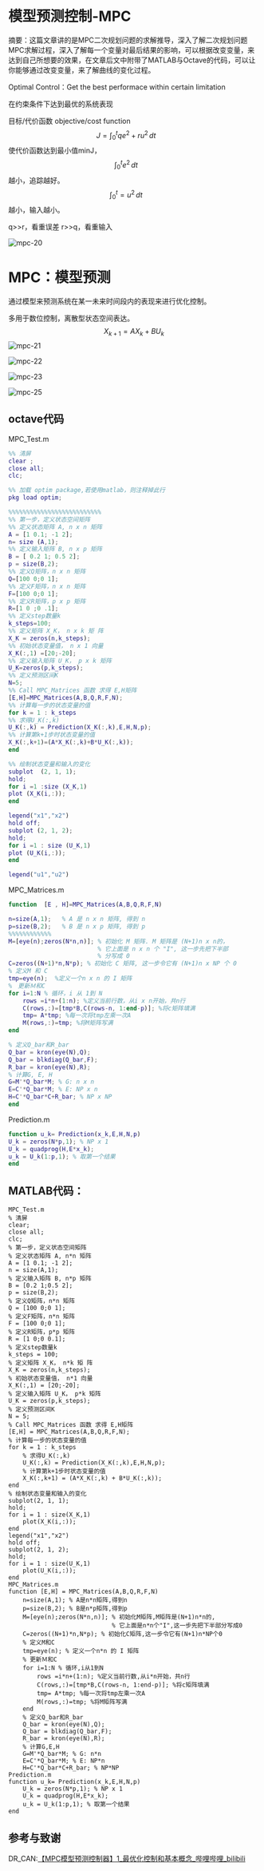 # 模型预测控制-MPC

摘要：这篇文章讲的是MPC二次规划问题的求解推导，深入了解二次规划问题MPC求解过程，深入了解每一个变量对最后结果的影响，可以根据改变变量，来达到自己所想要的效果，在文章后文中附带了MATLAB与Octave的代码，可以让你能够通过改变变量，来了解曲线的变化过程。

Optimal Control：Get the best performace within certain limitation

在约束条件下达到最优的系统表现

目标/代价函数  objective/cost function
$$
J = \int_{0}^{t}qe^2+ru^2\,dt\qquad
$$
使代价函数达到最小值minJ，
$$
\int_{0}^{t}e^2\,dt\qquad
$$
越小，追踪越好。
$$
\int_{0}^{t}=u^2\,dt\qquad
$$
越小，输入越小。

q>>r，看重误差          r>>q，看重输入

![mpc-20](https://crpimg.oss-cn-wuhan-lr.aliyuncs.com/img/202408051255303.jpg)



# MPC：模型预测

通过模型来预测系统在某一未来时间段内的表现来进行优化控制。

多用于数位控制，离散型状态空间表达。
$$
X_{k+1}=AX_{k}+BU_{k}
$$
![mpc-21](https://crpimg.oss-cn-wuhan-lr.aliyuncs.com/img/202408051255037.jpg)

![mpc-22](https://crpimg.oss-cn-wuhan-lr.aliyuncs.com/img/202408051255809.jpg)

![mpc-23](https://crpimg.oss-cn-wuhan-lr.aliyuncs.com/img/202408051255929.jpg)

![mpc-25](https://crpimg.oss-cn-wuhan-lr.aliyuncs.com/img/202408051256888.png)



## octave代码

MPC_Test.m

```matlab
%% 清屏
clear ; 
close all; 
clc;

%% 加载 optim package,若使用matlab，则注释掉此行
pkg load optim;

%%%%%%%%%%%%%%%%%%%%%%%%%%
%% 第一步，定义状态空间矩阵
%% 定义状态矩阵 A, n x n 矩阵
A = [1 0.1; -1 2];
n= size (A,1);
%% 定义输入矩阵 B, n x p 矩阵
B = [ 0.2 1; 0.5 2];
p = size(B,2);
%% 定义Q矩阵，n x n 矩阵
Q=[100 0;0 1];
%% 定义F矩阵，n x n 矩阵
F=[100 0;0 1];
%% 定义R矩阵，p x p 矩阵
R=[1 0 ;0 .1];
%% 定义step数量k
k_steps=100; 
%% 定义矩阵 X_K， n x k 矩 阵
X_K = zeros(n,k_steps);
%% 初始状态变量值， n x 1 向量
X_K(:,1) =[20;-20];
%% 定义输入矩阵 U_K， p x k 矩阵
U_K=zeros(p,k_steps);
%% 定义预测区间K
N=5;
%% Call MPC_Matrices 函数 求得 E,H矩阵 
[E,H]=MPC_Matrices(A,B,Q,R,F,N);
%% 计算每一步的状态变量的值
for k = 1 : k_steps 
%% 求得U_K(:,k)
U_K(:,k) = Prediction(X_K(:,k),E,H,N,p);
%% 计算第k+1步时状态变量的值
X_K(:,k+1)=(A*X_K(:,k)+B*U_K(:,k));
end

%% 绘制状态变量和输入的变化
subplot  (2, 1, 1);
hold;
for i =1 :size (X_K,1)
plot (X_K(i,:));
end

legend("x1","x2")
hold off;
subplot (2, 1, 2);
hold;
for i =1 : size (U_K,1)
plot (U_K(i,:));
end

legend("u1","u2")
```

MPC_Matrices.m

```matlab
function  [E , H]=MPC_Matrices(A,B,Q,R,F,N)

n=size(A,1);   % A 是 n x n 矩阵, 得到 n
p=size(B,2);   % B 是 n x p 矩阵, 得到 p
%%%%%%%%%%%%
M=[eye(n);zeros(N*n,n)]; % 初始化 M 矩阵. M 矩阵是 (N+1)n x n的， 
                         % 它上面是 n x n 个 "I", 这一步先把下半部
                         % 分写成 0 
C=zeros((N+1)*n,N*p); % 初始化 C 矩阵, 这一步令它有 (N+1)n x NP 个 0
% 定义M 和 C 
tmp=eye(n);  %定义一个n x n 的 I 矩阵
%　更新Ｍ和C
for i=1:N % 循环，i 从 1到 N
    rows =i*n+(1:n); %定义当前行数，从i x n开始，共n行 
    C(rows,:)=[tmp*B,C(rows-n, 1:end-p)]; %将c矩阵填满
    tmp= A*tmp; %每一次将tmp左乘一次A
    M(rows,:)=tmp; %将M矩阵写满
end 

% 定义Q_bar和R_bar
Q_bar = kron(eye(N),Q);
Q_bar = blkdiag(Q_bar,F);
R_bar = kron(eye(N),R); 
% 计算G, E, H
G=M'*Q_bar*M; % G: n x n
E=C'*Q_bar*M; % E: NP x n
H=C'*Q_bar*C+R_bar; % NP x NP 
end 
```

Prediction.m

```matlab
function u_k= Prediction(x_k,E,H,N,p)
U_k = zeros(N*p,1); % NP x 1
U_k = quadprog(H,E*x_k);
u_k = U_k(1:p,1); % 取第一个结果
end 
```



## MATLAB代码：

```
MPC_Test.m
% 清屏
clear;
close all;
clc;
% 第一步，定义状态空间矩阵
% 定义状态矩阵 A, n*n 矩阵
A = [1 0.1; -1 2];
n = size(A,1);
% 定义输入矩阵 B, n*p 矩阵
B = [0.2 1;0.5 2];
p = size(B,2);
% 定义Q矩阵，n*n 矩阵
Q = [100 0;0 1];
% 定义F矩阵，n*n 矩阵
F = [100 0;0 1];
% 定义R矩阵，p*p 矩阵
R = [1 0;0 0.1];
% 定义step数量k
k_steps = 100;
% 定义矩阵 X_K， n*k 矩 阵
X_K = zeros(n,k_steps);
% 初始状态变量值， n*1 向量
X_K(:,1) = [20;-20];
% 定义输入矩阵 U_K， p*k 矩阵
U_K = zeros(p,k_steps);
% 定义预测区间K
N = 5;
% Call MPC_Matrices 函数 求得 E,H矩阵
[E,H] = MPC_Matrices(A,B,Q,R,F,N);
% 计算每一步的状态变量的值
for k = 1 : k_steps
    % 求得U_K(:,k)
    U_K(:,k) = Prediction(X_K(:,k),E,H,N,p);
    % 计算第k+1步时状态变量的值
    X_K(:,k+1) = (A*X_K(:,k) + B*U_K(:,k));
end
% 绘制状态变量和输入的变化
subplot(2, 1, 1);
hold;
for i = 1 : size(X_K,1)
    plot(X_K(i,:));
end
legend("x1","x2")
hold off;
subplot(2, 1, 2);
hold;
for i = 1 : size(U_K,1)
    plot(U_K(i,:));
end
MPC_Matrices.m
function [E,H] = MPC_Matrices(A,B,Q,R,F,N)
    n=size(A,1); % A是n*n矩阵,得到n
    p=size(B,2); % B是n*p矩阵,得到p
    M=[eye(n);zeros(N*n,n)]; % 初始化M矩阵,M矩阵是(N+1)n*n的,
                             % 它上面是n*n个"I",这一步先把下半部分写成0
    C=zeros((N+1)*n,N*p); % 初始化C矩阵,这一步令它有(N+1)n*NP个0
    % 定义M和C
    tmp=eye(n); % 定义一个n*n 的 I 矩阵
    % 更新Ｍ和C
    for i=1:N % 循环,i从1到N
        rows =i*n+(1:n); %定义当前行数,从i*n开始，共n行
        C(rows,:)=[tmp*B,C(rows-n, 1:end-p)]; %将c矩阵填满
        tmp= A*tmp; %每一次将tmp左乘一次A
        M(rows,:)=tmp; %将M矩阵写满
    end
    % 定义Q_bar和R_bar
    Q_bar = kron(eye(N),Q);
    Q_bar = blkdiag(Q_bar,F);
    R_bar = kron(eye(N),R);
    % 计算G,E,H
    G=M'*Q_bar*M; % G: n*n
    E=C'*Q_bar*M; % E: NP*n
    H=C'*Q_bar*C+R_bar; % NP*NP
Prediction.m
function u_k= Prediction(x_k,E,H,N,p)
    U_k = zeros(N*p,1); % NP x 1
    U_k = quadprog(H,E*x_k);
    u_k = U_k(1:p,1); % 取第一个结果
end 
```



## 参考与致谢

DR_CAN:[【MPC模型预测控制器】1_最优化控制和基本概念_哔哩哔哩_bilibili](https://www.bilibili.com/video/BV1cL411n7KV/)